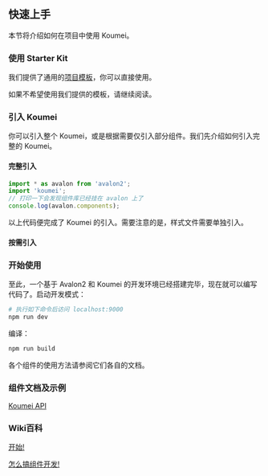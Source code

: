 ## 快速上手

本节将介绍如何在项目中使用 Koumei。

### 使用 Starter Kit

我们提供了通用的[项目模板](https://github.com/baiyujie/ts-koumei)，你可以直接使用。

如果不希望使用我们提供的模板，请继续阅读。

### 引入 Koumei

你可以引入整个 Koumei，或是根据需要仅引入部分组件。我们先介绍如何引入完整的 Koumei。

#### 完整引入

``` javascript
import * as avalon from 'avalon2';
import 'koumei';
// 打印一下会发现组件库已经挂在 avalon 上了
console.log(avalon.components);
```

以上代码便完成了 Koumei 的引入。需要注意的是，样式文件需要单独引入。

#### 按需引入

### 开始使用

至此，一个基于 Avalon2 和 Koumei 的开发环境已经搭建完毕，现在就可以编写代码了。启动开发模式：

```bash
# 执行如下命令后访问 localhost:9000
npm run dev
```

编译：

```bash
npm run build
```

各个组件的使用方法请参阅它们各自的文档。

### 组件文档及示例

[Koumei API](https://baiyujie.github.io/koumei-docs)

### Wiki百科

[开始!](https://github.com/baiyujie/koumei/wiki/%E5%BC%80%E5%A7%8B%EF%BC%81)

[怎么搞组件开发!](https://github.com/baiyujie/koumei/wiki/%E6%80%8E%E4%B9%88%E6%90%9E%E7%BB%84%E4%BB%B6%E5%BC%80%E5%8F%91%EF%BC%9F)